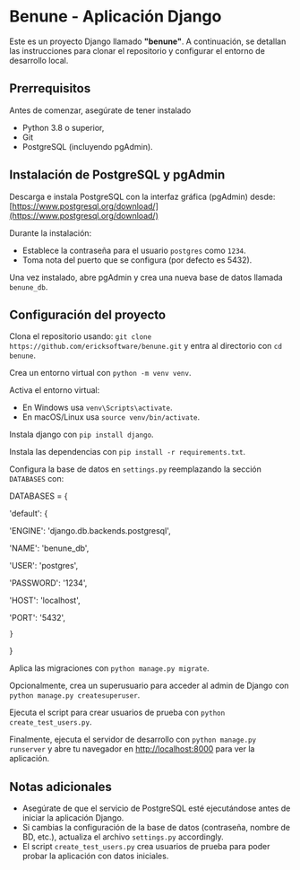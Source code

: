 # Benune - Aplicación Django

Este es un proyecto Django llamado **"benune"**. A continuación, se detallan las instrucciones para clonar el repositorio y configurar el entorno de desarrollo local.

## Prerrequisitos

Antes de comenzar, asegúrate de tener instalado 
- Python 3.8 o superior, 
- Git 
- PostgreSQL (incluyendo pgAdmin).

## Instalación de PostgreSQL y pgAdmin

Descarga e instala PostgreSQL con la interfaz gráfica (pgAdmin) desde: [https://www.postgresql.org/download/](https://www.postgresql.org/download/)

Durante la instalación:

- Establece la contraseña para el usuario `postgres` como `1234`.
- Toma nota del puerto que se configura (por defecto es 5432).

Una vez instalado, abre pgAdmin y crea una nueva base de datos llamada `benune_db`.

## Configuración del proyecto

Clona el repositorio usando: `git clone https://github.com/ericksoftware/benune.git` y entra al directorio con `cd benune`.

Crea un entorno virtual con `python -m venv venv`.

Activa el entorno virtual:
- En Windows usa `venv\Scripts\activate`.
- En macOS/Linux usa `source venv/bin/activate`.

Instala django con `pip install django`.

Instala las dependencias con `pip install -r requirements.txt`.

Configura la base de datos en `settings.py` reemplazando la sección `DATABASES` con:

DATABASES = {

'default': {

'ENGINE': 'django.db.backends.postgresql',

'NAME': 'benune_db',

'USER': 'postgres',

'PASSWORD': '1234',

'HOST': 'localhost',

'PORT': '5432',

    }

}


Aplica las migraciones con `python manage.py migrate`.

Opcionalmente, crea un superusuario para acceder al admin de Django con `python manage.py createsuperuser`.

Ejecuta el script para crear usuarios de prueba con `python create_test_users.py`.

Finalmente, ejecuta el servidor de desarrollo con `python manage.py runserver` y abre tu navegador en [http://localhost:8000](http://localhost:8000) para ver la aplicación.

## Notas adicionales

- Asegúrate de que el servicio de PostgreSQL esté ejecutándose antes de iniciar la aplicación Django.
- Si cambias la configuración de la base de datos (contraseña, nombre de BD, etc.), actualiza el archivo `settings.py` accordingly.
- El script `create_test_users.py` crea usuarios de prueba para poder probar la aplicación con datos iniciales.
